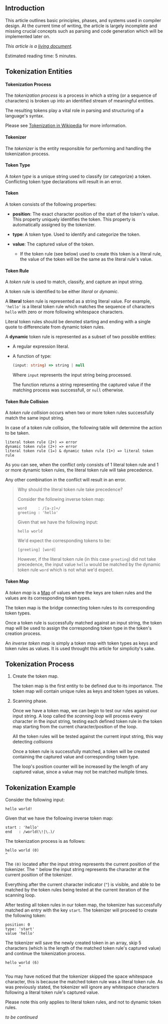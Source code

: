 ## Introduction

This article outlines basic principles, phases, and systems used in compiler design.
At the current time of writing, the article is largely incomplete and missing crucial
concepts such as parsing and code generation which will be implemented later on.

*This article is a [living document](https://en.wikipedia.org/wiki/Living_document).*

Estimated reading time: 5 minutes.

## Tokenization Entities

#### Tokenization Process

The *tokenization process* is a process in which a string (or a sequence of characters) is broken up
into an identified stream of meaningful entities.

The resulting tokens play a vital role in parsing and structuring of a language's syntax.

Please see [Tokenization in Wikipedia](https://en.wikipedia.org/wiki/Lexical_analysis#Tokenization)
for more information.

#### Tokenizer

The *tokenizer* is the entity responsible for performing and handling the tokenization process.

#### Token Type

A *token type* is a unique string used to classify (or categorize) a token.
Conflicting token type declarations will result in an error.

#### Token

A token consists of the following properties:

* **position**: The exact character position of the start of the token's value. This property uniquely identifies the token.
This property is automatically assigned by the tokenizer.

* **type**: A token type. Used to identify and categorize the token.

* **value**: The captured value of the token.
    * If the token rule (see below) used to create this token is a literal rule,
    the value of the token will be the same as the literal rule's value.

#### Token Rule

A *token rule* is used to match, classify, and capture an input string.

A token rule is identified to be either *literal* or *dynamic*.

A **literal** token rule is represented as a string literal value. For example, `'hello'` is a
literal token rule which matches the sequence of characters `hello` with zero or more following
whitespace characters.

Literal token rules should be denoted starting and ending with a single quote to differenciate from
dynamic token rules.

A **dynamic** token rule is represented as a subset of two possible entities:

* A regular expression literal.

* A function of type:

    ```ts
    (input: string) => string | null
    ```

    Where `input` represents the input string being processed.

    The function returns a string representing the captured value
    if the matching process was successfull, or `null` otherwise.

#### Token Rule Collision

A *token rule collision* occurs when two or more token rules successfully match the same input string.

In case of a token rule collision, the following table will determine the action to be taken.

```
literal token rule (2+) => error
dynamic token rule (2+) => error
literal token rule (1=) & dynamic token rule (1+) => literal token rule
```

As you can see, when the conflict only consists of 1 literal token rule and 1 or more dynamic token
rules, the literal token rule will take precedence.

Any other combination in the conflict will result in an error.

>Why should the literal token rule take precedence?
>
>Consider the following inverse token map:
>
>```
>word     : /[a-z]+/
>greeting : 'hello'
>```
>
>Given that we have the following input:
>
>```
>hello world
>```
>
>We'd expect the corresponding tokens to be:
>
>```
>[greeting] [word]
>```
>
>However, if the literal token rule (in this case `greeting`) did not take precedence, the input value
>`hello` would be matched by the dynamic token rule `word` which is not what we'd expect.

#### Token Map

A *token map* is a [Map](https://en.wikipedia.org/wiki/Associative_array) of values where the
keys are token rules and the values are its corresponding token types.

The token map is the bridge connecting token rules to its corresponding token types.

Once a token rule is successfully matched against an input string, the token map will be used
to assign the corresponding token type in the token's creation process.

An *inverse token map* is simply a token map with token types as keys and token rules as values. It is used
throught this article for simplicity's sake.

## Tokenization Process

1. Create the token map.

    The token map is the first entity to be defined due to its importance.
    The token map will contain unique rules as keys and token types as values.

2. Scanning phase.

    Once we have a token map, we can begin to test our rules against our input string.
    A loop called the *scanning loop* will process every character in the input string,
    testing each defined token rule in the token map starting from the current
    character/position of the loop.

    All the token rules will be tested against the current input string, this way
    detecting *collisions*

    Once a token rule is successfully matched, a token will be created containing the
    captured value and corresponding token type.

    The loop's position counter will be increased by the length of any captured value,
    since a value may not be matched multiple times.

## Tokenization Example

Consider the following input:

```
hello world!
```

Given that we have the following inverse token map:

```
start : 'hello'
end   : /world(\!|\.)/
```

The tokenization process is as follows:

```
hello world (0)
^
```

The `(0)` located after the input string represents the current position of the tokenizer.
The `^` below the input string represents the character at the current position of the tokenizer.

Everything after the current character indicator (`^`) is visible, and able to be matched by the
token rules being tested at the current iteration of the scanning loop.

After testing all token rules in our token map, the tokenizer has successfully matched an entry
with the key `start`. The tokenizer will proceed to create the following token:

```
position: 0
type: 'start'
value 'hello'
```

The tokenizer will save the newly created token in an array,
skip 5 characters (which is the length of the matched token rule's
captured value) and continue the tokenization process.

```
hello world (6)
      ^
```

You may have noticed that the tokenizer skipped the space whitespace character, this is because
the matched token rule was a literal token rule. As was previously stated, the tokenizer will
ignore any whitespace characters following a literal token rule's captured value.

Please note this only applies to literal token rules, and not to dynamic token rules.

*to be continued*
